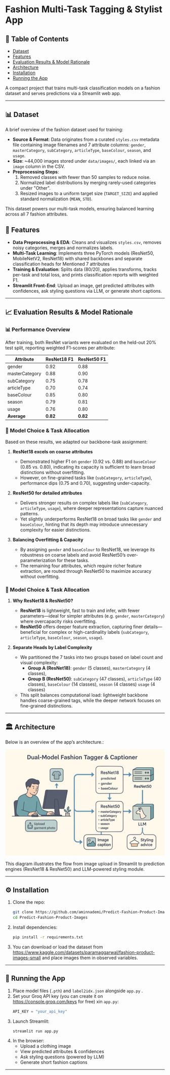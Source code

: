 # Fashion Multi-Task Tagging & Stylist App

## 📖 Table of Contents

- [Dataset](#-dataset)
- [Features](#-features)
- [Evaluation Results & Model Rationale](#-evaluation-results--model-rationale)
- [Architecture](#-architecture)
- [Installation](#-installation)
- [Running the App](#-running-the-app)

A compact project that trains multi-task classification models on a fashion dataset and serves predictions via a Streamlit web app.

---

## 📊 Dataset

A brief overview of the fashion dataset used for training:

- **Source & Format**: Data originates from a curated `styles.csv` metadata file containing image filenames and 7 attribute columns: `gender`, `masterCategory`, `subCategory`, `articleType`, `baseColour`, `season`, and `usage`.
- **Size**: \~44,000 images stored under `data/images/`, each linked via an `image` column in the CSV.
- **Preprocessing Steps**:
  1. Removed classes with fewer than 50 samples to reduce noise.
  2. Normalized label distributions by merging rarely-used categories under "Other".
  3. Resized images to a uniform target size (`TARGET_SIZE`) and applied standard normalization (`MEAN`, `STD`).

This dataset powers our multi-task models, ensuring balanced learning across all 7 fashion attributes.

## 🚀 Features

- **Data Preprocessing & EDA**: Cleans and visualizes `styles.csv`, removes noisy categories, merges and normalizes labels.
- **Multi-Task Learning**: Implements three PyTorch models (ResNet50, MobileNetV2, ResNet18) with shared backbones and separate classification heads for Mentioned 7 attributes
- **Training & Evaluation**: Splits data (80/20), applies transforms, tracks per-task and total loss, and prints classification reports with weighted F1.
- **Streamlit Front-End**: Upload an image, get predicted attributes with confidences, ask styling questions via LLM, or generate short captions.

---
## 📈 Evaluation Results & Model Rationale

### 📊 Performance Overview

After training, both ResNet variants were evaluated on the held-out 20% test split, reporting weighted F1-scores per attribute:

| Attribute      | ResNet18 F1 | ResNet50 F1 |
| -------------- | ----------- | ----------- |
| gender         | 0.92        | 0.88        |
| masterCategory | 0.88        | 0.90        |
| subCategory    | 0.75        | 0.78        |
| articleType    | 0.70        | 0.74        |
| baseColour     | 0.85        | 0.80        |
| season         | 0.79        | 0.81        |
| usage          | 0.76        | 0.80        |
| **Average**    | **0.82**    | **0.82**    |

### 🧠 Model Choice & Task Allocation

Based on these results, we adapted our backbone-task assignment:

1. **ResNet18 excels on coarse attributes**

   - Demonstrated higher F1 on `gender` (0.92 vs. 0.88) and `baseColour` (0.85 vs. 0.80), indicating its capacity is sufficient to learn broad distinctions without overfitting.
   - However, on fine-grained tasks like (`subCategory`, `articleType`), performance dips (0.75 and 0.70), suggesting under-capacity.

2. **ResNet50 for detailed attributes**

   - Delivers stronger results on complex labels like (`subCategory`, `articleType`, `usage`), where deeper representations capture nuanced patterns.
   - Yet slightly underperforms ResNet18 on broad tasks like `gender` and `baseColour`, hinting that its depth may introduce unnecessary complexity for easier distinctions.

3. **Balancing Overfitting & Capacity**

   - By assigning `gender` and `baseColour` to ResNet18, we leverage its robustness on coarse labels and avoid ResNet50’s over-parameterization for these tasks.
   - The remaining four attributes, which require richer feature extraction, are routed through ResNet50 to maximize accuracy without overfitting.

### 🧠 Model Choice & Task Allocation

1. **Why ResNet18 & ResNet50?**

   - **ResNet18** is lightweight, fast to train and infer, with fewer parameters—ideal for simpler attributes (e.g. `gender`, `masterCategory`) where overcapacity risks overfitting.
   - **ResNet50** offers deeper feature extraction, capturing finer details—beneficial for complex or high-cardinality labels (`subCategory`, `articleType`, `baseColour`, `season`, `usage`).

2. **Separate Heads by Label Complexity**

   - We partitioned the 7 tasks into two groups based on label count and visual complexity:
     - **Group A (ResNet18)**: `gender` (5 classes), `masterCategory` (4 classes),
     - **Group B (ResNet50)**: `subCategory` (47 classes), `articleType` (40 classes), `baseColour` (14 classes), `season` (4 classes) `usage` (4 classes)
   - This split balances computational load: lightweight backbone handles coarse-grained tags, while the deeper network focuses on fine-grained distinctions.

---

## 🏛️ Architecture

Below is an overview of the app’s architecture.:

![App Architecture](app/architecture.jpg)

This diagram illustrates the flow from image upload in Streamlit to prediction engines (ResNet18 & ResNet50) and LLM-powered styling module.

---

## ⚙️ Installation

1. Clone the repo:
   ```bash
   git clone https://github.com/aminnademi/Predict-Fashion-Product-Images.git
   cd Predict-Fashion-Product-Images
   ```
2. Install dependencies:
   ```bash
   pip install -r requirements.txt
   ```
3. You can download or load the dataset from  https://www.kaggle.com/datasets/paramaggarwal/fashion-product-images-small and place images them in observed variables.

---

## 🚀 Running the App

1. Place model files (`.pth`) and `label2idx.json` alongside `app.py` .
2. Set your Groq API key (you can create it on https://console.groq.com/keys for free) xin `app.py`:
   ```python
   API_KEY = "your_api_key"
   ```
3. Launch Streamlit:
   ```bash
   streamlit run app.py
   ```
4. In the browser:
   - Upload a clothing image
   - View predicted attributes & confidences
   - Ask styling questions (powered by LLM)
   - Generate short fashion captions

---